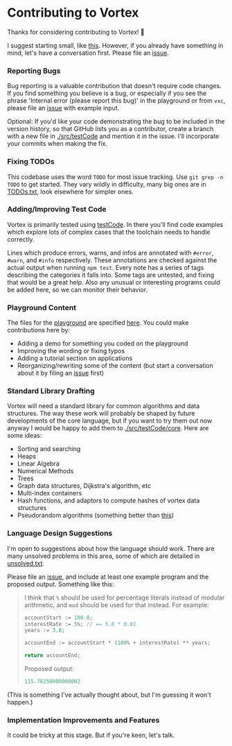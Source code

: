 # Contributing to Vortex

Thanks for considering contributing to Vortex! :tada:

I suggest starting small, like [this](https://github.com/voltrevo/vortex/pull/1). However, if you already have something in mind, let's have a conversation first. Please file an [issue](https://github.com/voltrevo/vortex/issues).

### Reporting Bugs
Bug reporting is a valuable contribution that doesn't require code changes. If you find something you believe is a bug, or especially if you see the phrase 'Internal error (please report this bug)' in the playground or from `vxc`, please file an [issue](https://github.com/voltrevo/vortex/issues) with example input.

Optional: If you'd like your code demonstrating the bug to be included in the version history, so that GitHub lists you as a contributor, create a branch with a new file in [./src/testCode](./src/testCode) and mention it in the issue. I'll incorporate your commits when making the fix.

### Fixing TODOs
This codebase uses the word `TODO` for most issue tracking. Use `git grep -n TODO` to get started. They vary wildly in difficulty, many big ones are in [TODOs.txt](./TODOs.txt), look elsewhere for simpler ones.

### Adding/Improving Test Code
Vortex is primarily tested using [testCode](./src/testCode). In there you'll find code examples which explore lots of complex cases that the toolchain needs to handle correctly.

Lines which produce errors, warns, and infos are annotated with `#error`, `#warn`, and `#info` respectively. These annotations are checked against the actual output when running `npm test`. Every note has a series of tags describing the categories it falls into. Some tags are untested, and fixing that would be a great help. Also any unusual or interesting programs could be added here, so we can monitor their behavior.

### Playground Content
The files for the [playground](https://vortexlang.com/playground/) are specified [here](./vortexlang.com/src/playground/files). You could make contributions here by:
- Adding a demo for something you coded on the playground
- Improving the wording or fixing typos
- Adding a tutorial section on applications
- Reorganizing/rewriting some of the content (but start a conversation about it by filing an [issue](https://github.com/voltrevo/vortex/issues) first)

### Standard Library Drafting
Vortex will need a standard library for common algorithms and data structures. The way these work will probably be shaped by future developments of the core language, but if you want to try them out now anyway I would be happy to add them to [./src/testCode/core](./src/testCode/core). Here are some ideas:
- Sorting and searching
- Heaps
- Linear Algebra
- Numerical Methods
- Trees
- Graph data structures, Dijkstra's algorithm, etc
- Multi-index containers
- Hash functions, and adaptors to compute hashes of vortex data structures
- Pseudorandom algorithms (something better than [this](https://github.com/voltrevo/vortex/blob/af255d5/src/consoleApps/blackjack/util.vx#L14-L26))

### Language Design Suggestions
I'm open to suggestions about how the language should work. There are many unsolved problems in this area, some of which are detailed in [unsolved.txt](/voltrevo/vortex/tree/master/unsolved.txt).

Please file an [issue](https://github.com/voltrevo/vortex/issues), and include at least one example program and the proposed output. Something like this:

> I think that `%` should be used for percentage literals instead of modular arithmetic, and `mod` should be used for that instead. For example:
> ```js
> accountStart := 100.0;
> interestRate := 5%; // == 5.0 * 0.01
> years := 3.0;
>
> accountEnd := accountStart * (100% + interestRate) ** years;
>
> return accountEnd;
> ```
> Proposed output:
> ```js
> 115.76250000000002
> ```

(This is something I've actually thought about, but I'm guessing it won't happen.)

### Implementation Improvements and Features
It could be tricky at this stage. But if you're keen, let's talk.
